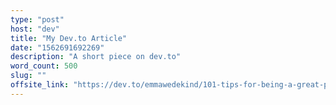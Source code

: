```yaml
---
type: "post"
host: "dev"
title: "My Dev.to Article"
date: "1562691692269"
description: "A short piece on dev.to"
word_count: 500
slug: ""
offsite_link: "https://dev.to/emmawedekind/101-tips-for-being-a-great-programmer-human-36nl"
---
```

